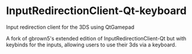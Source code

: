 # InputRedirectionClient-Qt-keyboard
Input redirection client for the 3DS using QtGamepad

A fork of gbrown5's extended edition of InputRedirectionClient-Qt but with keybinds for the inputs, allowing users to use their 3ds via a keyboard.
